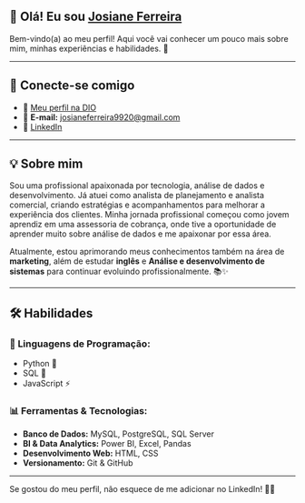 ## 👋 Olá! Eu sou [Josiane Ferreira](https://www.linkedin.com/in/josiane-ferreira-537255202/)  

Bem-vindo(a) ao meu perfil! Aqui você vai conhecer um pouco mais sobre mim, minhas experiências e habilidades. 🚀

---

## 📲 Conecte-se comigo

- 🔗 [Meu perfil na DIO](https://www.dio.me/users/josianeferreira9920)
- 📧 **E-mail:** josianeferreira9920@gmail.com  
- 💼 [LinkedIn](https://www.linkedin.com/in/josiane-ferreira-537255202/)

---

## 💡 Sobre mim

Sou uma profissional apaixonada por tecnologia, análise de dados e desenvolvimento. Já atuei como analista de planejamento e analista comercial, criando estratégias e acompanhamentos para melhorar a experiência dos clientes. Minha jornada profissional começou como jovem aprendiz em uma assessoria de cobrança, onde tive a oportunidade de aprender muito sobre análise de dados e me apaixonar por essa área.

Atualmente, estou aprimorando meus conhecimentos também na área de **marketing**, além de estudar **inglês** e **Análise e desenvolvimento de sistemas** para continuar evoluindo profissionalmente. 📚✨

---

## 🛠️ Habilidades

### 📌 Linguagens de Programação:
- Python 🐍
- SQL 💾
- JavaScript ⚡

### 📊 Ferramentas & Tecnologias:
- **Banco de Dados:** MySQL, PostgreSQL, SQL Server
- **BI & Data Analytics:** Power BI, Excel, Pandas
- **Desenvolvimento Web:** HTML, CSS
- **Versionamento:** Git & GitHub

---

Se gostou do meu perfil, não esquece de me adicionar no LinkedIn! 🚀💜

